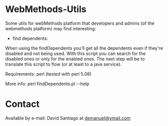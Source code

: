 WebMethods-Utils
================

Some utils for webMethods platform that developers and admins (of the webmethods platform) may find interesting:

* find dependents:

When using the findDependents you'll get all the dependents even if they're disabled and not being used. With this
script you can search for the disabled ones or only for the enabled ones. The next step will be to translate this
script to flow (or at least to a java service). 

Requirements: perl (tested with perl 5.08)

More info: perl findDependents.pl --help





Contact
=======

Available by e-mail: David Santiago at <demanuel@ymail.com>